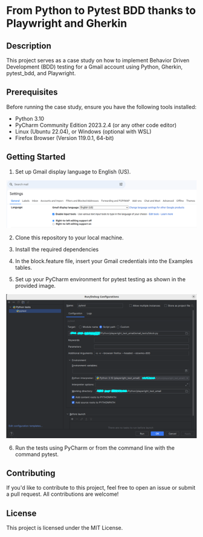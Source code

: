 # From Python to Pytest BDD thanks to Playwright and Gherkin

## Description

This project serves as a case study on how to implement Behavior Driven Development (BDD) testing for a Gmail account using Python, Gherkin, pytest_bdd, and Playwright.

## Prerequisites

Before running the case study, ensure you have the following tools installed:

- Python 3.10
- PyCharm Community Edition 2023.2.4 (or any other code editor)
- Linux (Ubuntu 22.04), or Windows (optional with WSL)
- Firefox Browser (Version 119.0.1, 64-bit)

## Getting Started

1. Set up Gmail display language to English (US).

![Gmail Display Language Configuration](/files/gmail_setup/gmail_display_language.png)

2. Clone this repository to your local machine.

3. Install the required dependencies

4. In the block.feature file, insert your Gmail credentials into the Examples tables.

5. Set up your PyCharm environment for pytest testing as shown in the provided image.

![PyCharm Configuration](/files/pycharm_setup/pycharm_pytest_setup.png)

6. Run the tests using PyCharm or from the command line with the command pytest.

## Contributing
If you'd like to contribute to this project, feel free to open an issue or submit a pull request. 
All contributions are welcome!

## License
This project is licensed under the MIT License.